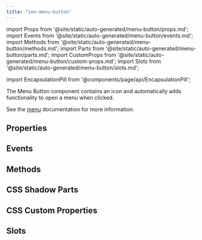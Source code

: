```yaml
---
title: "ion-menu-button"
---
```

import Props from '@site/static/auto-generated/menu-button/props.md';
import Events from '@site/static/auto-generated/menu-button/events.md';
import Methods from '@site/static/auto-generated/menu-button/methods.md';
import Parts from '@site/static/auto-generated/menu-button/parts.md';
import CustomProps from '@site/static/auto-generated/menu-button/custom-props.md';
import Slots from '@site/static/auto-generated/menu-button/slots.md';

<head>
  <title>Menu Button | ion-menu-button to Open an App Menu on A Page</title>
  <meta name="description" content="Menu Button is component that automatically creates the icon and functionality to open a menu on an app page. Read to learn more about ion-menu-button." />
</head>

import EncapsulationPill from '@components/page/api/EncapsulationPill';

<EncapsulationPill type="shadow" />


The Menu Button component contains an icon and automatically adds functionality to open a menu when clicked.

See the [menu](./menu) documentation for more information.


## Properties
<Props />

## Events
<Events />

## Methods
<Methods />

## CSS Shadow Parts
<Parts />

## CSS Custom Properties
<CustomProps />

## Slots
<Slots />
